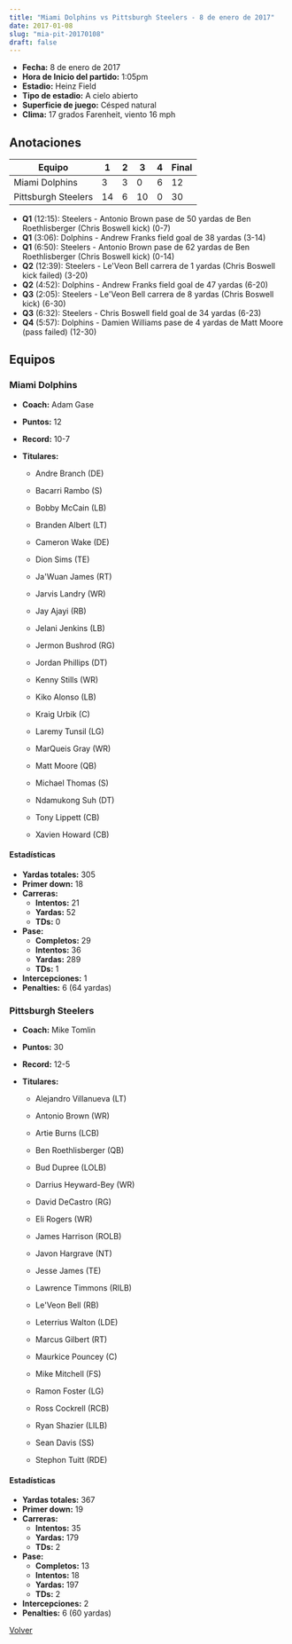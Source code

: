 ```yaml
---
title: "Miami Dolphins vs Pittsburgh Steelers - 8 de enero de 2017"
date: 2017-01-08
slug: "mia-pit-20170108"
draft: false
---
```

* **Fecha:** 8 de enero de 2017
* **Hora de Inicio del partido:** 1:05pm
* **Estadio:** Heinz Field
* **Tipo de estadio:** A cielo abierto
* **Superficie de juego:** Césped natural
* **Clima:** 17 grados Farenheit, viento 16 mph




## Anotaciones
| Equipo | 1 | 2 | 3 | 4 | Final |
|--------|---|---|---|---|-------|
| Miami Dolphins  | 3 | 3 | 0 | 6  | 12 |
| Pittsburgh Steelers  | 14 | 6 | 10 | 0  | 30 |
* **Q1** (12:15): Steelers - Antonio Brown pase de 50 yardas de Ben Roethlisberger (Chris Boswell kick) (0-7)
* **Q1** (3:06): Dolphins - Andrew Franks field goal de 38 yardas (3-14)
* **Q1** (6:50): Steelers - Antonio Brown pase de 62 yardas de Ben Roethlisberger (Chris Boswell kick) (0-14)
* **Q2** (12:39): Steelers - Le'Veon Bell carrera de 1 yardas (Chris Boswell kick failed) (3-20)
* **Q2** (4:52): Dolphins - Andrew Franks field goal de 47 yardas (6-20)
* **Q3** (2:05): Steelers - Le'Veon Bell carrera de 8 yardas (Chris Boswell kick) (6-30)
* **Q3** (6:32): Steelers - Chris Boswell field goal de 34 yardas (6-23)
* **Q4** (5:57): Dolphins - Damien Williams pase de 4 yardas de Matt Moore (pass failed) (12-30)


## Equipos


### Miami Dolphins
* **Coach:** Adam Gase
* **Puntos:** 12
* **Record:** 10-7
* **Titulares:** 

  * Andre Branch (DE) 

  * Bacarri Rambo (S) 

  * Bobby McCain (LB) 

  * Branden Albert (LT) 

  * Cameron Wake (DE) 

  * Dion Sims (TE) 

  * Ja'Wuan James (RT) 

  * Jarvis Landry (WR) 

  * Jay Ajayi (RB) 

  * Jelani Jenkins (LB) 

  * Jermon Bushrod (RG) 

  * Jordan Phillips (DT) 

  * Kenny Stills (WR) 

  * Kiko Alonso (LB) 

  * Kraig Urbik (C) 

  * Laremy Tunsil (LG) 

  * MarQueis Gray (WR) 

  * Matt Moore (QB) 

  * Michael Thomas (S) 

  * Ndamukong Suh (DT) 

  * Tony Lippett (CB) 

  * Xavien Howard (CB) 

#### Estadísticas
* **Yardas totales:** 305
* **Primer down:** 18
* **Carreras:**
  * **Intentos:** 21
  * **Yardas:** 52
  * **TDs:** 0
* **Pase:**
  * **Completos:** 29
  * **Intentos:** 36
  * **Yardas:** 289
  * **TDs:** 1
* **Intercepciones:** 1
* **Penalties:** 6 (64 yardas)

### Pittsburgh Steelers
* **Coach:** Mike Tomlin
* **Puntos:** 30
* **Record:** 12-5
* **Titulares:** 

  * Alejandro Villanueva (LT) 

  * Antonio Brown (WR) 

  * Artie Burns (LCB) 

  * Ben Roethlisberger (QB) 

  * Bud Dupree (LOLB) 

  * Darrius Heyward-Bey (WR) 

  * David DeCastro (RG) 

  * Eli Rogers (WR) 

  * James Harrison (ROLB) 

  * Javon Hargrave (NT) 

  * Jesse James (TE) 

  * Lawrence Timmons (RILB) 

  * Le'Veon Bell (RB) 

  * Leterrius Walton (LDE) 

  * Marcus Gilbert (RT) 

  * Maurkice Pouncey (C) 

  * Mike Mitchell (FS) 

  * Ramon Foster (LG) 

  * Ross Cockrell (RCB) 

  * Ryan Shazier (LILB) 

  * Sean Davis (SS) 

  * Stephon Tuitt (RDE) 

#### Estadísticas
* **Yardas totales:** 367
* **Primer down:** 19
* **Carreras:**
  * **Intentos:** 35
  * **Yardas:** 179
  * **TDs:** 2
* **Pase:**
  * **Completos:** 13
  * **Intentos:** 18
  * **Yardas:** 197
  * **TDs:** 2
* **Intercepciones:** 2
* **Penalties:** 6 (60 yardas)


[Volver](/historia/2016)
